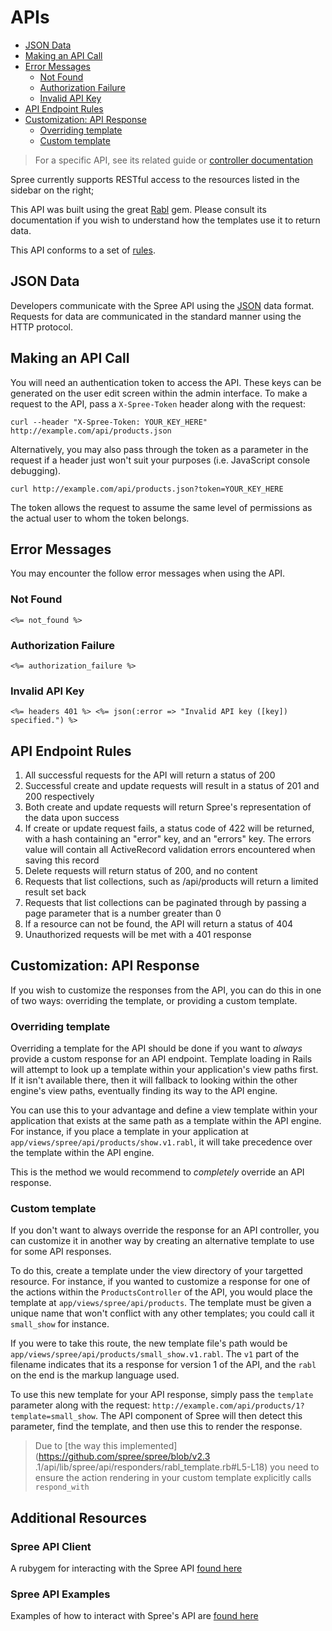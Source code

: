 # APIs
- [JSON Data](#json-data)
- [Making an API Call](#making-an-api-call)
- [Error Messages](#error-messages)
  - [Not Found](#not-found)
  - [Authorization Failure](#authorization-failure)
  - [Invalid API Key](#invalid-api-key)
- [API Endpoint Rules](#api-endpoint-rules)
- [Customization: API Response](#customization-api-response)
  - [Overriding template](#overriding-template)
  - [Custom template](#custom-template)

> For a specific API, see its related guide or [controller documentation](../controllers/README.md)

Spree currently supports RESTful access to the resources listed in the sidebar on the right;

This API was built using the great [Rabl](https://github.com/nesquena/rabl) gem. Please consult its documentation if you wish to understand how the templates use it to return data.

This API conforms to a set of [rules](#rules).

## JSON Data
Developers communicate with the Spree API using the [JSON](http://www.json.org) data format. Requests for data are communicated in the standard manner using the HTTP protocol.

## Making an API Call
You will need an authentication token to access the API. These keys can be generated on the user edit screen within the admin interface. To make a request to the API, pass a `X-Spree-Token`  header along with the request:
```shell
curl --header "X-Spree-Token: YOUR_KEY_HERE" http://example.com/api/products.json
```

Alternatively, you may also pass through the token as a parameter in the request if a header just won't suit your purposes (i.e. JavaScript console debugging).
```shell
curl http://example.com/api/products.json?token=YOUR_KEY_HERE
```

The token allows the request to assume the same level of permissions as the actual user to whom the token belongs.

## Error Messages
You may encounter the follow error messages when using the API.

### Not Found
`<%= not_found %>`

### Authorization Failure
`<%= authorization_failure %>`

### Invalid API Key
`<%= headers 401 %> <%= json(:error => "Invalid API key ([key]) specified.") %>`

## API Endpoint Rules
1. All successful requests for the API will return a status of 200
2. Successful create and update requests will result in a status of 201 and 200 respectively
3. Both create and update requests will return Spree\'s representation of the data upon success
4. If create or update request fails, a status code of 422 will be returned, with a hash
containing an \"error\" key, and an \"errors\" key. The errors value will contain all ActiveRecord
validation errors encountered when saving this record
7. Delete requests will return status of 200, and no content
8. Requests that list collections, such as /api/products will return a limited result set back
9. Requests that list collections can be paginated through by passing a page parameter that is a
number greater than 0
11. If a resource can not be found, the API will return a status of 404
12. Unauthorized requests will be met with a 401 response

## Customization: API Response
If you wish to customize the responses from the API, you can do this in one of two ways: overriding the template, or providing a custom template.

### Overriding template
Overriding a template for the API should be done if you want to _always_ provide a custom response for an API endpoint. Template loading in Rails will attempt to look up a template within your application's view paths first. If it isn't available there, then it will fallback to looking within the other engine's view paths, eventually finding its way to the API engine.

You can use this to your advantage and define a view template within your application that exists at the same path as a template within the API engine. For instance, if you place a template in your application at `app/views/spree/api/products/show.v1.rabl`, it will take precedence over the template within the API engine.

This is the method we would recommend to _completely_ override an API response.

### Custom template
If you don't want to always override the response for an API controller, you can customize it in another way by creating an alternative template to use for some API responses.

To do this, create a template under the view directory of your targetted resource. For instance, if you wanted to customize a response for one of the actions within the `ProductsController` of the API, you would place the template at `app/views/spree/api/products`. The template must be given a unique name that won't conflict with any other templates; you could call it `small_show` for instance.

If you were to take this route, the new template file's path would be `app/views/spree/api/products/small_show.v1.rabl`. The `v1` part of the filename indicates that its a response for version 1 of the API, and the `rabl` on the end is the markup language used.

To use this new template for your API response, simply pass the `template` parameter along with the request: `http://example.com/api/products/1?template=small_show`. The API component of Spree will then detect this parameter, find the template, and then use this to render the response.

> Due to [the way this implemented](https://github.com/spree/spree/blob/v2.3  .1/api/lib/spree/api/responders/rabl_template.rb#L5-L18) you need to ensure the action rendering in your custom template explicitly calls `respond_with`

## Additional Resources
### Spree API Client
A rubygem for interacting with the Spree API [found here](https://github.com/andrew/spree-api-client)

### Spree API Examples
Examples of how to interact with Spree's API are [found here](https://github.com/spree-contrib/spree_api_examples)

